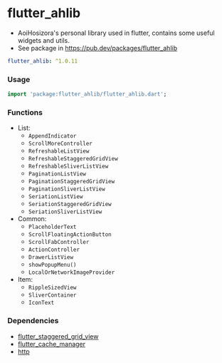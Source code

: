 # flutter_ahlib

+ AoiHosizora's personal library used in flutter, contains some useful widgets and utils.
+ See package in https://pub.dev/packages/flutter_ahlib

```yaml
flutter_ahlib: ^1.0.11
```

### Usage

```dart
import 'package:flutter_ahlib/flutter_ahlib.dart';
```

### Functions

+ List:
    + `AppendIndicator`
    + `ScrollMoreController`
    + `RefreshableListView`
    + `RefreshableStaggeredGridView`
    + `RefreshableSliverListView`
    + `PaginationListView`
    + `PaginationStaggeredGridView`
    + `PaginationSliverListView`
    + `SeriationListView`
    + `SeriationStaggeredGridView`
    + `SeriationSliverListView`
+ Common:
    + `PlaceholderText`
    + `ScrollFloatingActionButton`
    + `ScrollFabController`
    + `ActionController`
    + `DrawerListView`
    + `showPopupMenu()`
    + `LocalOrNetworkImageProvider`
+ Item:
    + `RippleSizedView`
    + `SliverContainer`
    + `IconText`

### Dependencies

+ [flutter_staggered_grid_view](https://pub.dev/packages/flutter_staggered_grid_view)
+ [flutter_cache_manager](https://pub.dev/packages/flutter_cache_manager)
+ [http](https://pub.dev/packages/http)
